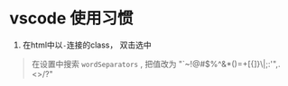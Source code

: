 # vscode 使用习惯

1. 在html中以`-`连接的class， 双击选中
  > 在设置中搜索 `wordSeparators` , 把值改为 "`~!@#$%^&*()=+[{]}\\|;:'\",.<>/?"